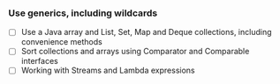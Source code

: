 ### Use generics, including wildcards
- [ ] Use a Java array and List, Set, Map and Deque collections, including convenience methods
- [ ] Sort collections and arrays using Comparator and Comparable interfaces
- [ ] Working with Streams and Lambda expressions